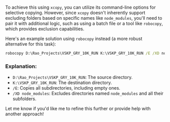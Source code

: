 To achieve this using `xcopy`, you can utilize its command-line options for selective copying. However, since `xcopy` doesn't inherently support excluding folders based on specific names like `node_modules`, you'll need to pair it with additional logic, such as using a batch file or a tool like `robocopy`, which provides exclusion capabilities.

Here's an example solution using `robocopy` instead (a more robust alternative for this task):

```cmd
robocopy D:\Rao_Projects\VSKP_GRY_10K_RUN K:\VSKP_GRY_10K_RUN /E /XD node_modules
```

### Explanation:
- `D:\Rao_Projects\VSKP_GRY_10K_RUN`: The source directory.
- `K:\VSKP_GRY_10K_RUN`: The destination directory.
- `/E`: Copies all subdirectories, including empty ones.
- `/XD node_modules`: Excludes directories named `node_modules` and all their subfolders.

Let me know if you'd like me to refine this further or provide help with another approach!